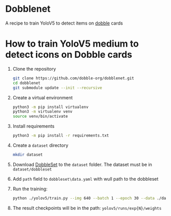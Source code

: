 # Dobblenet
A recipe to train YoloV5 to detect items on [dobble](https://www.dobblegame.com/en/games/) cards

# How to train YoloV5 medium to detect icons on Dobble cards

1. Clone the repository
    ```bash
    git clone https://github.com/dobble-org/dobblenet.git
    cd dobblenet
    git submodule update --init --recursive
    ```
1. Create a virtual environment
    ```bash
    python3 -m pip install virtualenv
    python3 -m virtualenv venv
    source venv/bin/activate
    ```

1. Install requirements
    ```bash
    python3 -m pip install -r requirements.txt
    ```
1. Create a `dataset` directory
    ```bash
    mkdir dataset
    ```
1. Download [DobbleSet](https://www.kaggle.com/datasets/atugaryov/dobbleset) to the `dataset` folder. The dataset must be in `dataset/dobbleset`

1. Add `path` field to `dobbleset\data.yaml` with wull path to the dobbleset
1. Run the training:
    ```bash
    python ./yolov5/train.py --img 640 --batch 1 --epoch 30 --data ./dataset/dobbleset/data.yaml --weights yolov5m.pt
    ```
1. The result checkpoints will be in the path: `yolov5/runs/exp{N}/weights`

